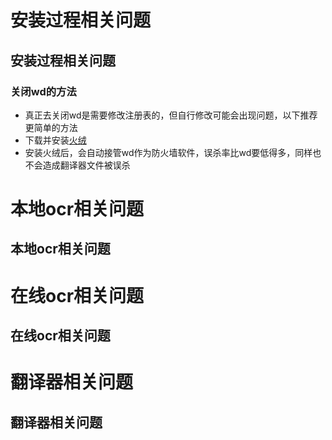 <!-- tabs:start -->

 # **安装过程相关问题**
## 安装过程相关问题

 ### 关闭wd的方法
- 真正去关闭wd是需要修改注册表的，但自行修改可能会出现问题，以下推荐更简单的方法
- 下载并安装[火绒](http://www.huorong.cn/person5.html)
- 安装火绒后，会自动接管wd作为防火墙软件，误杀率比wd要低得多，同样也不会造成翻译器文件被误杀 

 # **本地ocr相关问题**
## 本地ocr相关问题

 # **在线ocr相关问题**
## 在线ocr相关问题

 # **翻译器相关问题**
## 翻译器相关问题


<!-- tabs:end -->